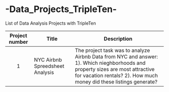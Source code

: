 # -Data_Projects_TripleTen-
List of Data Analysis Projects with TripleTen


| Project number | Title | Description |
| :-----------: | ----------- |----------- |
| 1 | NYC Airbnb Spreedsheet Analysis| The project task was to analyze Airbnb Data from NYC and answer: 1). Which nieghborhoods and property sizes are most attractive for vacation rentals? 2). How much money did these listings generate?  |
  




